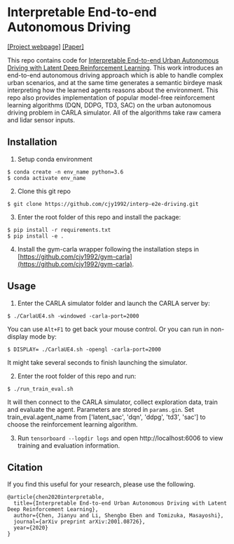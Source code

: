 # Interpretable End-to-end Autonomous Driving
[[Project webpage]](https://sites.google.com/berkeley.edu/interp-e2e-driving/home) [[Paper]](https://arxiv.org/abs/2001.08726)

This repo contains code for [Interpretable End-to-end Urban Autonomous Driving with Latent Deep Reinforcement Learning](https://arxiv.org/abs/2001.08726). This work introduces an end-to-end autonomous driving approach which is able to handle complex urban scenarios, and at the same time generates a semantic birdeye mask interpreting how the learned agents reasons about the environment. This repo also provides implementation of popular model-free reinforcement learning algorithms (DQN, DDPG, TD3, SAC) on the urban autonomous driving problem in CARLA simulator. All of the algorithms take raw camera and lidar sensor inputs.

## Installation
1. Setup conda environment
```
$ conda create -n env_name python=3.6
$ conda activate env_name
```

2. Clone this git repo
```
$ git clone https://github.com/cjy1992/interp-e2e-driving.git
```

3. Enter the root folder of this repo and install the package:
```
$ pip install -r requirements.txt
$ pip install -e .
```

4. Install the gym-carla wrapper following the installation steps in [https://github.com/cjy1992/gym-carla](https://github.com/cjy1992/gym-carla).

## Usage
1. Enter the CARLA simulator folder and launch the CARLA server by:
```
$ ./CarlaUE4.sh -windowed -carla-port=2000
```
You can use ```Alt+F1``` to get back your mouse control.
Or you can run in non-display mode by:
```
$ DISPLAY= ./CarlaUE4.sh -opengl -carla-port=2000
```
It might take several seconds to finish launching the simulator.

2. Enter the root folder of this repo and run:
```
$ ./run_train_eval.sh
```
It will then connect to the CARLA simulator, collect exploration data, train and evaluate the agent. Parameters are stored in ```params.gin```. Set train_eval.agent_name from ['latent_sac', 'dqn', 'ddpg', 'td3', 'sac'] to choose the reinforcement learning algorithm.

3. Run `tensorboard --logdir logs` and open http://localhost:6006 to view training and evaluation information.

## Citation
If you find this useful for your research, please use the following.

```
@article{chen2020interpretable,
  title={Interpretable End-to-end Urban Autonomous Driving with Latent Deep Reinforcement Learning},
  author={Chen, Jianyu and Li, Shengbo Eben and Tomizuka, Masayoshi},
  journal={arXiv preprint arXiv:2001.08726},
  year={2020}
}
```
